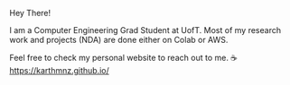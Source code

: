 Hey There!

I am a Computer Engineering Grad Student at UofT. Most of my research work and projects (NDA) are done either on Colab or AWS. 

Feel free to check my personal website to reach out to me. ☕ https://karthmnz.github.io/
